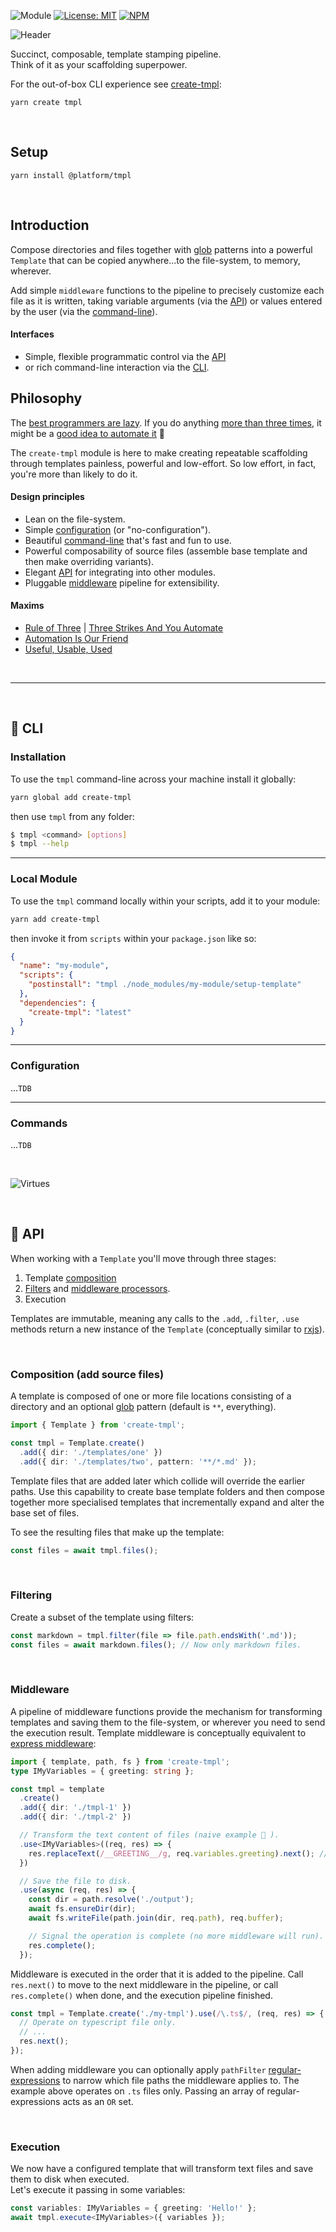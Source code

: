 ![Module](https://img.shields.io/badge/%40platform-tmpl-%23EA4E7E.svg)
[![License: MIT](https://img.shields.io/badge/license-MIT-blue.svg)](https://opensource.org/licenses/MIT)
[![NPM](https://img.shields.io/npm/v/@platform/tmpl.svg?colorB=blue&style=flat)](https://www.npmjs.com/package/@platform/tmpl)

![Header](https://user-images.githubusercontent.com/185555/51378810-daa55200-1b72-11e9-9658-275929147ee9.png)

Succinct, composable, template stamping pipeline.  
Think of it as your scaffolding superpower.

For the out-of-box CLI experience see [create-tmpl](https://www.npmjs.com/package/create-tmpl):

```
yarn create tmpl
```

<p>&nbsp;</p>

## Setup

```
yarn install @platform/tmpl
```

<p>&nbsp;</p>

## Introduction

Compose directories and files together with [glob](<https://en.wikipedia.org/wiki/Glob_(programming)>) patterns into a powerful `Template` that can be copied anywhere...to the file-system, to memory, wherever.

Add simple `middleware` functions to the pipeline to precisely customize each file as it is written, taking variable arguments (via the [API](#API)) or values entered by the user (via the [command-line](#CLI)).

#### Interfaces

- Simple, flexible programmatic control via the [API](#API)
- or rich command-line interaction via the [CLI](#CLI).

## Philosophy

The [best programmers are lazy](http://threevirtues.com). If you do anything [more than three times](http://wiki.c2.com/?ThreeStrikesAndYouAutomate), it might be a [good idea to automate it](http://wiki.c2.com/?AutomationIsOurFriend) 🤖

The `create-tmpl` module is here to make creating repeatable scaffolding through templates painless, powerful and low-effort. So low effort, in fact, you're more than likely to do it.

#### Design principles

- Lean on the file-system.
- Simple [configuration](Configuration) (or "no-configuration").
- Beautiful [command-line](#CLI) that's fast and fun to use.
- Powerful composability of source files (assemble base template and then make overriding variants).
- Elegant [API](#API) for integrating into other modules.
- Pluggable [middleware](#Middleware) pipeline for extensibility.

#### Maxims

- [Rule of Three](http://wiki.c2.com/?RuleOfThree) | [Three Strikes And You Automate](http://wiki.c2.com/?ThreeStrikesAndYouAutomate)
- [Automation Is Our Friend](http://wiki.c2.com/?AutomationIsOurFriend)
- [Useful, Usable, Used](http://wiki.c2.com/?UsefulUsableUsed)

<p>&nbsp;</p>

---

<p>&nbsp;</p>

## 🌳 CLI

### Installation

To use the `tmpl` command-line across your machine install it globally:

```bash
yarn global add create-tmpl
```

then use `tmpl` from any folder:

```bash
$ tmpl <command> [options]
$ tmpl --help
```

---

### Local Module

To use the `tmpl` command locally within your scripts, add it to your module:

```bash
yarn add create-tmpl
```

then invoke it from `scripts` within your `package.json` like so:

```json
{
  "name": "my-module",
  "scripts": {
    "postinstall": "tmpl ./node_modules/my-module/setup-template"
  },
  "dependencies": {
    "create-tmpl": "latest"
  }
}
```

---

### Configuration

...`TDB`

---

### Commands

...`TDB`

<p>&nbsp;</p>

![Virtues](https://user-images.githubusercontent.com/185555/51451491-6a791500-1d9a-11e9-9695-27f185325104.png)

<p>&nbsp;</p>

## 🌳 API

When working with a `Template` you'll move through three stages:

1. Template [composition](#Composition 'add source files')
2. [Filters](#Filtering) and [middleware processors](#Middleware).
3. Execution

Templates are immutable, meaning any calls to the `.add`, `.filter`, `.use` methods return a new instance of the `Template` (conceptually similar to [rxjs](https://github.com/ReactiveX/rxjs)).

<p>&nbsp;</p>

### Composition (add source files)

A template is composed of one or more file locations consisting of a directory and an optional [glob](<https://en.wikipedia.org/wiki/Glob_(programming)>) pattern (default is `**`, everything).

```typescript
import { Template } from 'create-tmpl';

const tmpl = Template.create()
  .add({ dir: './templates/one' })
  .add({ dir: './templates/two', pattern: '**/*.md' });
```

Template files that are added later which collide will override the earlier paths. Use this capability to create base template folders and then compose together more specialised templates that incrementally expand and alter the base set of files.

To see the resulting files that make up the template:

```typescript
const files = await tmpl.files();
```

<p>&nbsp;</p>

### Filtering

Create a subset of the template using filters:

```typescript
const markdown = tmpl.filter(file => file.path.endsWith('.md'));
const files = await markdown.files(); // Now only markdown files.
```

<p>&nbsp;</p>

### Middleware

A pipeline of middleware functions provide the mechanism for transforming templates and saving them to the file-system, or wherever you need to send the execution result. Template middleware is conceptually equivalent to [express middleware](https://expressjs.com/en/guide/using-middleware.html):

```typescript
import { template, path, fs } from 'create-tmpl';
type IMyVariables = { greeting: string };

const tmpl = template
  .create()
  .add({ dir: './tmpl-1' })
  .add({ dir: './tmpl-2' })

  // Transform the text content of files (naive example 🤭 ).
  .use<IMyVariables>((req, res) => {
    res.replaceText(/__GREETING__/g, req.variables.greeting).next(); // Signal to move to next middleware.
  })

  // Save the file to disk.
  .use(async (req, res) => {
    const dir = path.resolve('./output');
    await fs.ensureDir(dir);
    await fs.writeFile(path.join(dir, req.path), req.buffer);

    // Signal the operation is complete (no more middleware will run).
    res.complete();
  });
```

Middleware is executed in the order that it is added to the pipeline. Call `res.next()` to move to the next middleware in the pipeline, or call `res.complete()` when done, and the execution pipeline finished.

```typescript
const tmpl = Template.create('./my-tmpl').use(/\.ts$/, (req, res) => {
  // Operate on typescript file only.
  // ...
  res.next();
});
```

When adding middleware you can optionally apply `pathFilter` [regular-expressions](https://developer.mozilla.org/en-US/docs/Web/JavaScript/Guide/Regular_Expressions) to narrow which file paths the middleware applies to. The example above operates on `.ts` files only. Passing an array of regular-expressions acts as an `OR` set.

<p>&nbsp;</p>

### Execution

We now have a configured template that will transform text files and save them to disk when executed.  
Let's execute it passing in some variables:

```typescript
const variables: IMyVariables = { greeting: 'Hello!' };
await tmpl.execute<IMyVariables>({ variables });
```

<p>&nbsp;</p>
<p>&nbsp;</p>
